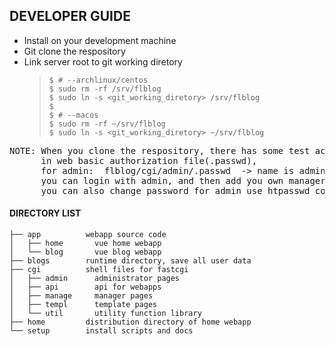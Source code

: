 ## DEVELOPER GUIDE

- Install on your development machine
- Git clone the respository
- Link server root to git working diretory
  >```shell
  >$ # --archlinux/centos
  >$ sudo rm -rf /srv/flblog
  >$ sudo ln -s <git_working_diretory> /srv/flblog
  >$
  >$ # --macos
  >$ sudo rm -rf ~/srv/flblog
  >$ sudo ln -s <git_working_diretory> ~/srv/flblog
  >```
<pre>
NOTE: When you clone the respository, there has some test account
      in web basic authorization file(.passwd),
      for admin:  flblog/cgi/admin/.passwd  -> name is admin, passwd is 123
      you can login with admin, and then add you own manager account.
      you can also change password for admin use htpasswd command.
</pre>

#### DIRECTORY LIST
```
├── app          webapp source code
│   ├── home       vue home webapp
│   └── blog       vue blog webapp
├── blogs        runtime directory, save all user data
├── cgi          shell files for fastcgi
│   ├── admin      administrator pages
│   ├── api        api for webapps
│   ├── manage     manager pages
│   ├── templ      template pages
│   └── util       utility function library
├── home         distribution directory of home webapp
└── setup        install scripts and docs
```
